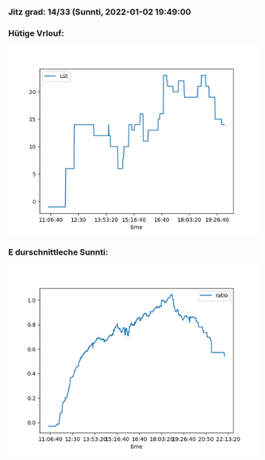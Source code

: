 ### Jitz grad: 14/33 (Sunnti, 2022-01-02 19:49:00

### Hütige Vrlouf:
![Graph](Today.png)

### E durschnittleche Sunnti:
![Graph](Sunnti.png)